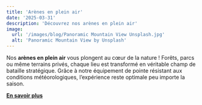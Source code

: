 ```yaml
---
title: 'Arènes en plein air'
date: '2025-03-31'
description: 'Découvrez nos arènes en plein air'
image:
  url: '/images/blog/Panoramic Mountain View Unsplash.jpg'
  alt: 'Panoramic Mountain View by Unsplash'
---
```


Nos **arènes en plein air** vous plongent au cœur de la nature ! Forêts, parcs ou même terrains privés, chaque lieu est transformé en véritable champ de bataille stratégique. Grâce à notre équipement de pointe résistant aux conditions météorologiques, l’expérience reste optimale peu importe la saison.

[**En savoir plus**](/locations)